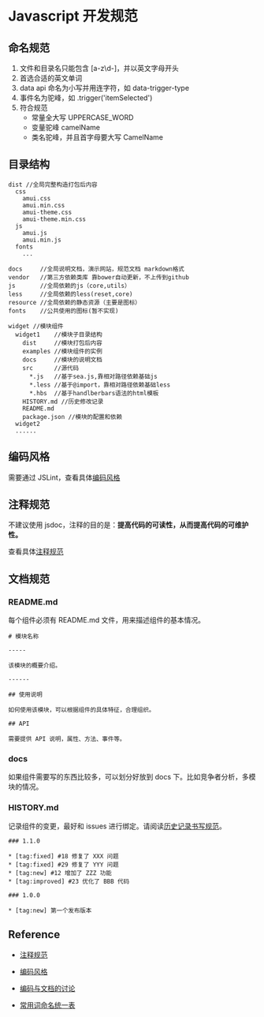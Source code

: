 # Javascript 开发规范

## 命名规范

1. 文件和目录名只能包含 [a-z\d\-]，并以英文字母开头
2. 首选合适的英文单词 
3. data api 命名为小写并用连字符，如 data-trigger-type
4. 事件名为驼峰，如 .trigger('itemSelected')
5. 符合规范
   - 常量全大写 UPPERCASE_WORD
   - 变量驼峰 camelName
   - 类名驼峰，并且首字母要大写 CamelName

## 目录结构

```
dist //全局完整构造打包后内容
  css
    amui.css
    amui.min.css
    amui-theme.css
    amui-theme.min.css
  js
    amui.js
    amui.min.js
  fonts
    ...

docs     //全局说明文档，演示网站，规范文档 markdown格式
vendor   //第三方依赖类库 靠bower自动更新，不上传到github
js       //全局依赖的js（core,utils）
less     //全局依赖的less(reset,core)
resource //全局依赖的静态资源（主要是图标）
fonts    //公共使用的图标(暂不实现)
 
widget //模块组件 
  widget1    //模块子目录结构
    dist     //模块打包后内容
    examples //模块组件的实例
    docs     //模块的说明文档
    src      //源代码
      *.js   //基于sea.js,靠相对路径依赖基础js
      *.less //基于@import，靠相对路径依赖基础less
      *.hbs  //基于handlberbars语法的html模板
    HISTORY.md //历史修改记录
    README.md  
    package.json //模块的配置和依赖
  widget2
  ......

```

## 编码风格

需要通过 JSLint，查看具体[编码风格](https://github.com/aralejs/aralejs.org/wiki/JavaScript-%E7%BC%96%E7%A0%81%E9%A3%8E%E6%A0%BC)

## 注释规范

不建议使用 jsdoc，注释的目的是：**提高代码的可读性，从而提高代码的可维护性。**

查看具体[注释规范](https://github.com/aralejs/aralejs.org/wiki/JavaScript-%E6%B3%A8%E9%87%8A%E8%A7%84%E8%8C%83)

## 文档规范

### README.md

每个组件必须有 README.md 文件，用来描述组件的基本情况。

```
# 模块名称

-----

该模块的概要介绍。

------

## 使用说明

如何使用该模块，可以根据组件的具体特征，合理组织。

## API

需要提供 API 说明，属性、方法、事件等。
```

### docs

如果组件需要写的东西比较多，可以划分好放到 docs 下。比如竞争者分析，多模块的情况。

### HISTORY.md

记录组件的变更，最好和 issues 进行绑定。请阅读[历史记录书写规范](https://github.com/aralejs/aralejs.org/wiki/%E5%8E%86%E5%8F%B2%E8%AE%B0%E5%BD%95%E4%B9%A6%E5%86%99%E8%A7%84%E8%8C%83)。

```
### 1.1.0

* [tag:fixed] #18 修复了 XXX 问题
* [tag:fixed] #29 修复了 YYY 问题
* [tag:new] #12 增加了 ZZZ 功能
* [tag:improved] #23 优化了 BBB 代码

### 1.0.0

* [tag:new] 第一个发布版本
```


## Reference

 -  [注释规范](https://github.com/aralejs/aralejs.org/wiki/JavaScript-%E6%B3%A8%E9%87%8A%E8%A7%84%E8%8C%83)

 -  [编码风格](https://github.com/aralejs/aralejs.org/wiki/JavaScript-%E7%BC%96%E7%A0%81%E9%A3%8E%E6%A0%BC)

 -  [编码与文档的讨论](https://github.com/aralejs/aralejs.org/issues/36)

 -  [常用词命名统一表](https://github.com/aralejs/aralejs.org/wiki/%E5%B8%B8%E7%94%A8%E8%AF%8D%E5%91%BD%E5%90%8D%E7%BB%9F%E4%B8%80%E8%A1%A8)
